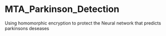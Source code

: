 # MTA_Parkinson_Detection
Using homomorphic encryption to protect the Neural network that predicts parkinsons deseases
